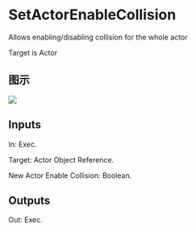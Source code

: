 # SetActorEnableCollision

Allows enabling/disabling collision for the whole actor

Target is Actor

## 图示

![]($-20221218-18194331.png)

## Inputs

In: Exec.

Target: Actor Object Reference.

New Actor Enable Collision: Boolean.  

## Outputs

Out: Exec.

